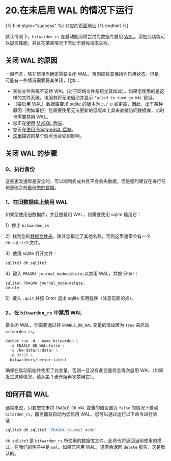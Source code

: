 # 20.在未启用 WAL 的情况下运行

{% hint style="success" %}
对应的[页面地址](https://github.com/dani-garcia/bitwarden_rs/wiki/Running-without-WAL-enabled)
{% endhint %}

默认情况下，`bitwarden_rs` 在启动期间将尝试为数据库启用 [WAL](https://sqlite.org/wal.html)。添加此功能可以提高性能，并且在某些情况下有助于避免请求失败。

## 关闭 WAL 的原因 <a id="reasons-to-turn-wal-off"></a>

一般而言，除非您相当确定需要关闭 WAL，否则应将其保持为启用状态。但是，可能有一些情况需要将其关闭，比如：

* 某些文件系统不支持 WAL（对于网络文件系统尤其如此）。如果您使用的是这样的文件系统，该服务将无法启动并显示 `Failed to turn on WAL` 错误。
* （要启用 WAL）数据库要求 sqlite 的版本为 `3.7.0` 或更高，因此，出于某种原因（例如备份）您需要使用无法更新的低版本工具来直接访问数据库，此时也需要禁用 WAL。
* 您正在[使用](using-the-mysql-backend.md) [MySQL](using-the-mysql-backend.md) [后端](using-the-mysql-backend.md)。
* 您正在[使用 PostgreSQL 后端](using-the-postgresql-backend.md)。
* [这里](https://sqlite.org/wal.html#advantages)描述的某个缺点也会受到影响。

## 关闭 WAL 的步骤 <a id="how-to-turn-wal-off"></a>

### 0、执行备份 <a id="0-make-backup"></a>

这些更改通常是安全的，可以顺利完成并且不会丢失数据，但是强烈建议在进行任何更改之前[备份您的数据](../other-information/backing-up-your-vault.md)。

### 1、在旧数据库上禁用 WAL <a id="1-disable-wal-on-old-db"></a>

如果您使用旧数据库，并且想启用 WAL，则需要使用 sqlite 启用它：

1）停止 `bitwarden_rs`

2）找到您的[数据文件夹](changing-persistent-data-location.md)。除非您指定了其他名称，否则这里通常会有一个 `db.sqlite3` 文件。

3）使用 sqlite 打开文件：

```python
sqlite3 db.sqlite3
```

4）键入 `PRAGMA journal_mode=delete;`以禁用 WAL，并按 Enter：

```python
sqlite> PRAGMA journal_mode=delete;
delete
```

5）键入 `.quit` 并按 Enter 退出 sqlite 实用程序（注意前面的点）。

### 2、在 `bitwarden_rs` 中禁用 WAL  <a id="2-disable-wal-in-bitwarden_rs"></a>

要关闭 WAL，你需要通过将 `ENABLE_DB_WAL` 变量的值设置为 `true` 来启动 `bitwarden_rs`。

```python
docker run -d --name bitwarden \
  -e ENABLE_DB_WAL=false \
  -v /bw-data/:/data/ \
  -p 80:80 \
  bitwardenrs/server:latest
```

确保在启动前始终使用了此变量，否则一旦没有此变量将会再次启用 WAL（如果发生这种情况，请从[第](running-without-wal-enabled.md#1-zai-jiu-shu-ju-ku-shang-jin-yong-wal) [1](running-without-wal-enabled.md#1-zai-jiu-shu-ju-ku-shang-jin-yong-wal) [步](running-without-wal-enabled.md#1-zai-jiu-shu-ju-ku-shang-jin-yong-wal)开始再次禁用它）。

## 如何开启 WAL <a id="how-to-turn-wal-on"></a>

通常来说，只要您在未将 `ENABLE_DB_WAL` 变量的值设置为 `false` 的情况下启动 `bitarden_rs`，服务器将自动为您启用 WAL。您可以通过运行以下命令进行验证：

```python
sqlite3 db.sqlite3 'PRAGMA journal_mode'
```

`db.sqlite3` 是 `bitwarden_rs` 所使用的数据库文件。此命令将返回当前使用的模式，在我们的例子中是 `wal`。如果已禁用 WAL，通常会返回 `delete` 报告，这是默认的。

